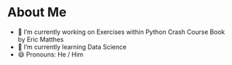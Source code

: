 # About Me

- 🔭 I’m currently working on Exercises within Python Crash Course Book by Eric Matthes
- 🌱 I’m currently learning Data Science
-  😄 Pronouns: He / Him
  

